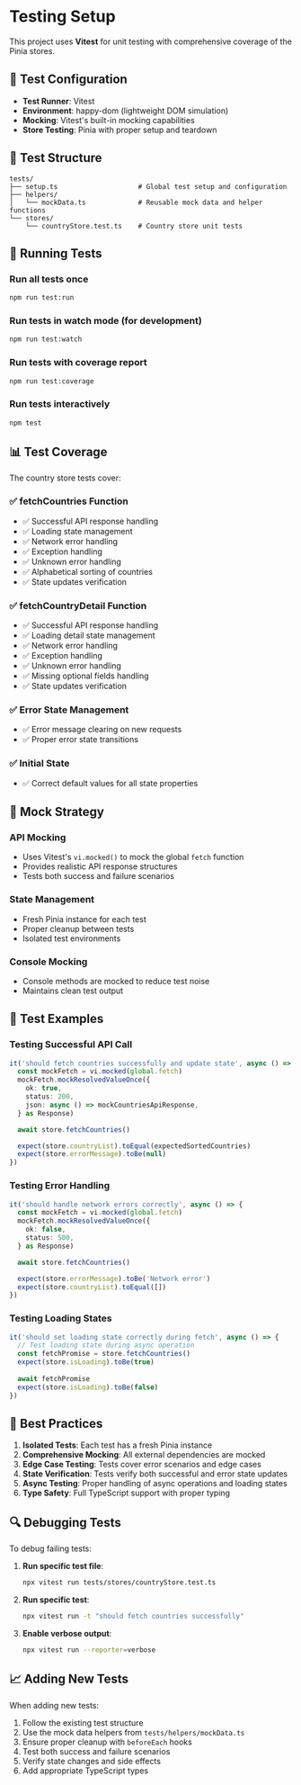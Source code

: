 # Testing Setup

This project uses **Vitest** for unit testing with comprehensive coverage of the Pinia stores.

## 🧪 Test Configuration

- **Test Runner**: Vitest
- **Environment**: happy-dom (lightweight DOM simulation)
- **Mocking**: Vitest's built-in mocking capabilities
- **Store Testing**: Pinia with proper setup and teardown

## 📁 Test Structure

```
tests/
├── setup.ts                    # Global test setup and configuration
├── helpers/
│   └── mockData.ts             # Reusable mock data and helper functions
└── stores/
    └── countryStore.test.ts    # Country store unit tests
```

## 🚀 Running Tests

### Run all tests once
```bash
npm run test:run
```

### Run tests in watch mode (for development)
```bash
npm run test:watch
```

### Run tests with coverage report
```bash
npm run test:coverage
```

### Run tests interactively
```bash
npm test
```

## 📊 Test Coverage

The country store tests cover:

### ✅ **fetchCountries** Function
- ✅ Successful API response handling
- ✅ Loading state management
- ✅ Network error handling
- ✅ Exception handling
- ✅ Unknown error handling
- ✅ Alphabetical sorting of countries
- ✅ State updates verification

### ✅ **fetchCountryDetail** Function
- ✅ Successful API response handling
- ✅ Loading detail state management
- ✅ Network error handling
- ✅ Exception handling
- ✅ Unknown error handling
- ✅ Missing optional fields handling
- ✅ State updates verification

### ✅ **Error State Management**
- ✅ Error message clearing on new requests
- ✅ Proper error state transitions

### ✅ **Initial State**
- ✅ Correct default values for all state properties

## 🔧 Mock Strategy

### API Mocking
- Uses Vitest's `vi.mocked()` to mock the global `fetch` function
- Provides realistic API response structures
- Tests both success and failure scenarios

### State Management
- Fresh Pinia instance for each test
- Proper cleanup between tests
- Isolated test environments

### Console Mocking
- Console methods are mocked to reduce test noise
- Maintains clean test output

## 📝 Test Examples

### Testing Successful API Call
```typescript
it('should fetch countries successfully and update state', async () => {
  const mockFetch = vi.mocked(global.fetch)
  mockFetch.mockResolvedValueOnce({
    ok: true,
    status: 200,
    json: async () => mockCountriesApiResponse,
  } as Response)

  await store.fetchCountries()

  expect(store.countryList).toEqual(expectedSortedCountries)
  expect(store.errorMessage).toBe(null)
})
```

### Testing Error Handling
```typescript
it('should handle network errors correctly', async () => {
  const mockFetch = vi.mocked(global.fetch)
  mockFetch.mockResolvedValueOnce({
    ok: false,
    status: 500,
  } as Response)

  await store.fetchCountries()

  expect(store.errorMessage).toBe('Network error')
  expect(store.countryList).toEqual([])
})
```

### Testing Loading States
```typescript
it('should set loading state correctly during fetch', async () => {
  // Test loading state during async operation
  const fetchPromise = store.fetchCountries()
  expect(store.isLoading).toBe(true)
  
  await fetchPromise
  expect(store.isLoading).toBe(false)
})
```

## 🎯 Best Practices

1. **Isolated Tests**: Each test has a fresh Pinia instance
2. **Comprehensive Mocking**: All external dependencies are mocked
3. **Edge Case Testing**: Tests cover error scenarios and edge cases
4. **State Verification**: Tests verify both successful and error state updates
5. **Async Testing**: Proper handling of async operations and loading states
6. **Type Safety**: Full TypeScript support with proper typing

## 🔍 Debugging Tests

To debug failing tests:

1. **Run specific test file**:
   ```bash
   npx vitest run tests/stores/countryStore.test.ts
   ```

2. **Run specific test**:
   ```bash
   npx vitest run -t "should fetch countries successfully"
   ```

3. **Enable verbose output**:
   ```bash
   npx vitest run --reporter=verbose
   ```

## 📈 Adding New Tests

When adding new tests:

1. Follow the existing test structure
2. Use the mock data helpers from `tests/helpers/mockData.ts`
3. Ensure proper cleanup with `beforeEach` hooks
4. Test both success and failure scenarios
5. Verify state changes and side effects
6. Add appropriate TypeScript types 